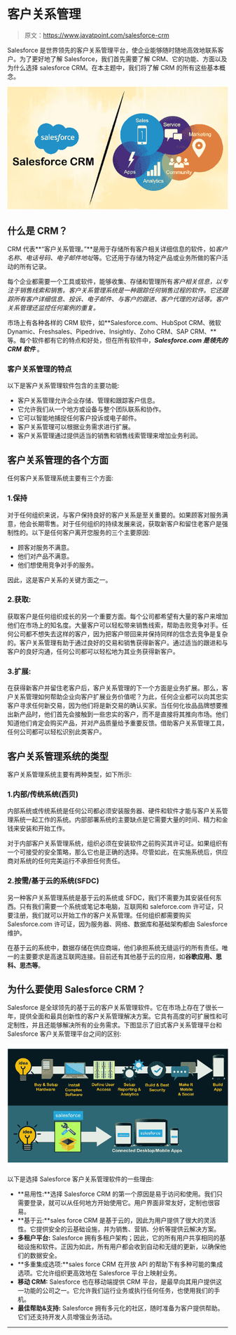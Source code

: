 # 客户关系管理

> 原文：<https://www.javatpoint.com/salesforce-crm>

Salesforce 是世界领先的客户关系管理平台，使企业能够随时随地高效地联系客户。为了更好地了解 Salesforce，我们首先需要了解 CRM、它的功能、方面以及为什么选择 salesforce CRM。在本主题中，我们将了解 CRM 的所有这些基本概念。

![Salesforce CRM](img/64341ebf0bb2754de92971bc988dde83.png)

## 什么是 CRM？

CRM 代表**“客户关系管理。”**是用于存储所有客户相关详细信息的软件，如*客户名称、电话号码、电子邮件地址*等。它还用于存储为特定产品或业务所做的客户活动的所有记录。

每个企业都需要一个工具或软件，能够收集、存储和管理所有*客户相关信息，以专注于销售线索和销售。客户关系管理系统是一种跟踪任何销售过程的软件。它还跟踪所有客户详细信息、投诉、电子邮件、与客户的跟进、客户代理的对话等。客户关系管理还监控任何案例的重复。*

市场上有各种各样的 CRM 软件，如**Salesforce.com、HubSpot CRM、微软 Dynamic、Freshsales、Pipedrive、Insightly、Zoho CRM、SAP CRM、**等。每个软件都有它的特点和好处，但在所有软件中，***Salesforce.com 是领先的 CRM 软件*** 。

### 客户关系管理的特点

以下是客户关系管理软件包含的主要功能:

*   客户关系管理允许企业存储、管理和跟踪客户信息。
*   它允许我们从一个地方或设备与整个团队联系和协作。
*   它可以智能地捕捉任何客户投诉或电子邮件。
*   客户关系管理可以根据业务需求进行扩展。
*   客户关系管理通过提供适当的销售和销售线索管理来增加业务利润。

## 客户关系管理的各个方面

任何客户关系管理系统主要有三个方面:

### 1.保持

对于任何组织来说，与客户保持良好的客户关系是至关重要的。如果顾客对服务满意，他会长期零售。对于任何组织的持续发展来说，获取新客户和留住老客户是强制性的。以下是任何客户离开您服务的三个主要原因:

*   顾客对服务不满意。
*   他们对产品不满意。
*   他们想使用竞争对手的服务。

因此，这是客户关系的关键方面之一。

### 2.获取:

获取客户是任何组织成长的另一个重要方面。每个公司都希望有大量的客户来增加他们在市场上的知名度。大量客户可以轻松带来销售线索，帮助击败竞争对手。任何公司都不想失去这样的客户，因为把客户带回来并保持同样的信念去竞争是复杂的。客户关系管理有助于通过良好的交易和销售获得新客户。通过适当的跟进和与客户的良好沟通，任何公司都可以轻松地为其业务获得新客户。

### 3.扩展:

在获得新客户并留住老客户后，客户关系管理的下一个方面是业务扩展。那么，客户关系管理如何帮助企业向客户扩展业务价值呢？为此，任何企业都可以向其忠实客户寻求任何新交易，因为他们将是新交易的确认买家。当任何化妆品品牌想要推出新产品时，他们首先会接触到一些忠实的客户，而不是直接将其推向市场。他们知道他们肯定会购买产品，并对产品质量给予重要反馈。借助客户关系管理工具，任何公司都可以轻松识别此类客户。

## 客户关系管理系统的类型

客户关系管理系统主要有两种类型，如下所示:

### 1.内部/传统系统(西贝)

内部系统或传统系统是任何公司都必须安装服务器、硬件和软件才能与客户关系管理系统一起工作的系统。内部部署系统的主要缺点是它需要大量的时间、精力和金钱来安装和开始工作。

对于内部客户关系管理系统，组织必须在安装软件之前购买其许可证。如果组织有一个可接受的安全策略，那么它也是正确的选择。尽管如此，在实施系统后，供应商对系统的任何完美运行不承担任何责任。

### 2.按需/基于云的系统(SFDC)

另一种客户关系管理系统是基于云的系统或 SFDC，我们不需要为其安装任何东西。只有我们需要一个系统或笔记本电脑，互联网和 saleforce.com 许可证，只要注册，我们就可以开始工作的客户关系管理。任何组织都需要购买 Salesforce.com 许可证，因为服务器、网络、数据库和基础架构都由 Salesforce 维护。

在基于云的系统中，数据存储在供应商端，他们承担系统无缝运行的所有责任。唯一的主要要求是高速互联网连接。目前还有其他基于云的应用，如**谷歌应用、思科、思杰等**。

## 为什么要使用 Salesforce CRM？

Salesforce 是全球领先的基于云的客户关系管理软件。它在市场上存在了很长一年，提供全面和最具创新性的客户关系管理解决方案。它具有高度的可扩展性和可定制性，并且还能够解决所有的业务需求。下图显示了旧式客户关系管理平台和 Salesforce 客户关系管理平台之间的区别:

![Salesforce CRM](img/47f72fa7edcaf7158b932ec3a42610f1.png)

以下是选择 Salesforce 客户关系管理软件的一些理由:

*   **易用性:**选择 Salesforce CRM 的第一个原因是易于访问和使用。我们只需要登录，就可以从任何地方开始使用它。用户界面非常友好，定制也很容易。
*   **基于云:**sales force CRM 是基于云的，因此为用户提供了很大的灵活性。它提供安全的云基础设施，并为销售、营销、分析等提供云解决方案。
*   **多租户平台:** Salesforce 拥有多租户架构；因此，它的所有用户共享相同的基础设施和软件。正因为如此，所有用户都会收到自动和无缝的更新，以确保他们的数据安全。
*   **多重集成选项:**sales force CRM 在开放 API 的帮助下有多种可能的集成选项。它允许组织更高效地在 Salesforce 平台上映射业务。
*   **移动 CRM:** Salesforce 也在移动端提供 CRM 平台，是最早向其用户提供这一功能的公司之一。它允许我们运行业务或执行任何任务，也使用我们的手机。
*   **最佳帮助&支持:** Salesforce 拥有多元化的社区，随时准备为客户提供帮助。它们还支持开发人员增强业务活动。

* * *